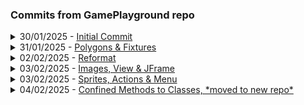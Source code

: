 <h3>Commits from GamePlayground repo</h3>
<details>
  <summary>30/01/2025 - <a href="https://github.com/A1exSm/GamePlayground/commit/d55320c243c27dc3dc19cf69b1122e42e800d7db" target="_blank">Initial Commit</a></summary>
  <p>No details (check other ones)</p>
</details>

<details>
  <summary>31/01/2025 - <a href="https://github.com/A1exSm/GamePlayground/commit/366571c3cd416b61fb4a0390a0786c9cc68f42b9" target="_blank">Polygons & Fixtures</a></summary>
  <p>
  + polygon<br>
  + player fixtures<br>
  / altered input override functions<br>
  + population function<br>
  + various changes
</p>
  
</details>
<details>
  <summary>02/02/2025 - <a href="https://github.com/A1exSm/GamePlayground/commit/aa8f0939cc793c3a044bb1089ac078ce9c2bd9bd" target="_blank">Reformat</a></summary>
  <p>
    / removed temp movement functions, re-introduced my one.
  </p>
</details>

<details>
  <summary>03/02/2025 - <a href="https://github.com/A1exSm/GamePlayground/commit/8df1ae49c820b2c5f6424f7d887d0e844164d8ab" target="_blank">Images, View & JFrame</a></summary>
  <p>
    / GameView class to handle UserView setup instead of viewSetup() method<br>
    / GameFrame class to handle JFrame setup instead of setupJFrame() method<br>
    - removed setupJFrame() & viewSetup() along with setup method section due to above two changes.<br>
    + background image<br>
    + player image<br>
    / images are not mine :)
  </p>
</details>

<details>
  <summary>03/02/2025 - <a href="https://github.com/A1exSm/GamePlayground/commit/b370221fa2db782d79be3fd773d372106135c9ea" target="_blank">Sprites, Actions & Menu</a></summary>
  <p>
    + Player class to extent walker, added left and right icon support & implementation.<br>
    + trampoline class<br>
    + timer for game time<br>
    / potential asset repository: https://kenney.nl<br>
    + open source gif sprites from various sources, converted from sprite sheets.<br>
    + game menu class to handle settings, only present setting as of right now is pause with a shortcut of ctrl + p<br>
    + animation direction and file based of player's velocity, if the player has a non-zero y-velocity the player animation falls/jumps accordingly to the x-direction. This is using stepListener.<br>
    + game remembers what position the player is facing and sets idle animation in that direction.<br>
    + timer to stop the attack gif 0.8s after execution<br>
    / gifs seem to be cached in memory and un-paused (I think this is the issue) causing gifs to be re-used, however my gifs only run once (an attempt at preventing some bugs) thus they can't be executed again, maybe using a separate declaration everytime will fix this (hopefully future me will remember this)<br>
    / FYI I used ezgif.com sprite sheet splitter to make the gifs, allows manipulation of frames, speed, colour etc... very useful.<br>
  </p>
</details>

<details>
  <summary>04/02/2025 - <a href="https://github.com/A1exSm/GamePlayground/commit/ed219732ef55b97c83a955565315125ceefcf9f6" target="_blank">Confined Methods to Classes, *moved to new repo*</a></summary>
  <p>No details (check other ones)</p>
</details>
